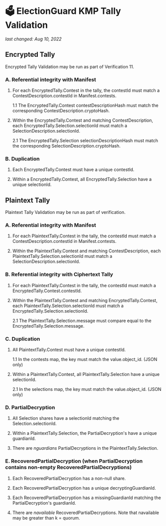 # 🗳 ElectionGuard KMP Tally Validation
_last changed: Aug 10, 2022_

## Encrypted Tally

Encrypted Tally Validation may be run as part of Verification 11.

### A. Referential integrity with Manifest

1. For each EncryptedTally.Contest in the tally, the contestId must match a ContestDescription.contestId in Manifest.contests.

   1.1 The EncryptedTally.Contest contestDescriptionHash must match the corresponding ContestDescription.cryptoHash.
   
2. Within the EncryptedTally.Contest and matching ContestDescription, each EncryptedTally.Selection.selectionId must match a SelectionDescription.selectionId.
   
   2.1 The EncryptedTally.Selection selectionDescriptionHash must match the corresponding SelectionDescription.cryptoHash.

### B. Duplication

1. Each EncryptedTally.Contest must have a unique contestId.

2. Within a EncryptedTally.Contest, all EncryptedTally.Selection have a unique selectionId. 


## Plaintext Tally

Plaintext Tally Validation may be run as part of verification.

### A. Referential integrity with Manifest

1. For each PlaintextTally.Contest in the tally, the contestId must match a ContestDescription.contestId in Manifest.contests.
   
2. Within the PlaintextTally.Contest and matching ContestDescription, each PlaintextTally.Selection.selectionId must match a SelectionDescription.selectionId.

### B. Referential integrity with Ciphertext Tally

1. For each PlaintextTally.Contest in the tally, the contestId must match a EncryptedTally.Contest.contestId.
   
2. Within the PlaintextTally.Contest and matching EncryptedTally.Contest, each PlaintextTally.Selection.selectionId must match a EncryptedTally.Selection.selectionId.

   2.1 The PlaintextTally.Selection.message must compare equal to the EncryptedTally.Selection.message.
   
### C. Duplication

1. All PlaintextTally.Contest must have a unique contestId. 

   1.1 In the contests map, the key must match the value.object_id.  (JSON only)

2. Within a PlaintextTally.Contest, all PlaintextTally.Selection have a unique selectionId. 

    2.1 In the selections map, the key must match the value.object_id. (JSON only)

### D. PartialDecryption

1. All Selection shares have a selectionId matching the Selection.selectionId.

2. Within a PlaintextTally.Selection, the PartialDecryption's have a unique guardianId. 

3. There are _nguardians_ PartialDecryptions in the PlaintextTally.Selection.

### E. RecoveredPartialDecryption (when PartialDecryption contains non-empty RecoveredPartialDecryptions)

1. Each RecoveredPartialDecryption has a non-null share.

2. Each RecoveredPartialDecryption has a unique decryptingGuardianId. 

3. Each RecoveredPartialDecryption has a missingGuardianId matching the PartialDecryption's guardianId.

4. There are _navailable_ RecoveredPartialDecryptions. Note that navailable may be greater than k = quorum.
 